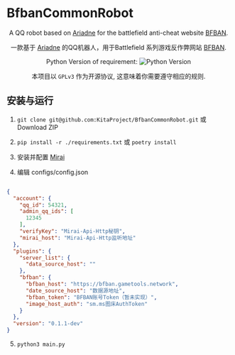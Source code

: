# BfbanCommonRobot


<div align="center">

A QQ robot based on [Ariadne](https://github.com/GraiaProject/Ariadne) for the battlefield anti-cheat website [BFBAN](https://bfban.gametools.network).

一款基于 [Ariadne](https://github.com/GraiaProject/Ariadne) 的QQ机器人，用于Battlefield 系列游戏反作弊网站 [BFBAN](https://bfban.gametools.network).

Python Version of requirement:
![Python Version](https://img.shields.io/badge/python-v3.11-blue) 

本项目以 `GPLv3` 作为开源协议, 这意味着你需要遵守相应的规则.

</div>



## 安装与运行

1. `git clone git@github.com:KitaProject/BfbanCommonRobot.git` 或 Download ZIP

2. `pip install -r ./requirements.txt` 或 `poetry install`

3. 安装并配置 [Mirai](https://github.com/project-mirai/mirai-api-http) 

4. 编辑 configs/config.json
```json

{
  "account": {
    "qq_id": 54321,
    "admin_qq_ids": [
      12345
    ],
    "verifyKey": "Mirai-Api-Http秘钥",
    "mirai_host": "Mirai-Api-Http监听地址"
  },
  "plugins": {
    "server_list": {
      "data_source_host": ""
    },
    "bfban": {
      "bfban_host": "https://bfban.gametools.network",
      "date_source_host": "数据源地址",
      "bfban_token": "BFBAN账号Token（暂未实现）",
      "image_host_auth": "sm.ms图床AuthToken"
    }
  },
  "version": "0.1.1-dev"
}
```

5. `python3 main.py`
